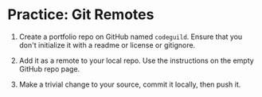 # Practice: Git Remotes

1.  Create a portfolio repo on GitHub named `codeguild`.
    Ensure that you don't initialize it with a readme or license or gitignore.

1.  Add it as a remote to your local repo.
    Use the instructions on the empty GitHub repo page.

1.  Make a trivial change to your source, commit it locally, then push it.
